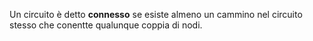 Un circuito è detto **connesso** se esiste almeno un cammino nel circuito stesso che conentte qualunque coppia di nodi.